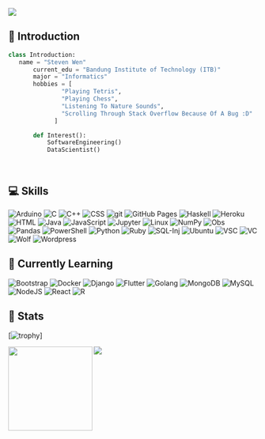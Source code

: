 ![](https://komarev.com/ghpvc/?username=StevenWen81&color=brightgreen)

## 💬 Introduction 
 ```python
 class Introduction:
 	name = "Steven Wen"
		current_edu = "Bandung Institute of Technology (ITB)"
    	major = "Informatics"
		hobbies = [
				"Playing Tetris",
				"Playing Chess",
				"Listening To Nature Sounds",
				"Scrolling Through Stack Overflow Because Of A Bug :D"
			  ]

		def Interest():
			SoftwareEngineering()
			DataScientist()
 ```
<br/>

## 💻 Skills
<p>
	<img alt="Arduino" src="https://img.shields.io/badge/-Arduino-00979D?logo=Arduino&logoColor=white">
	<img alt="C" src="https://img.shields.io/badge/C-A8B9CC.svg?logo=c&logoColor=white">
	<img alt="C++" src="https://img.shields.io/badge/C++-00599C.svg?logo=c%2B%2B&logoColor=white">
	<img alt="CSS" src="https://img.shields.io/badge/CSS-1572B6.svg?logo=css3&logoColor=white">
	<img alt="git" src="https://img.shields.io/badge/Git-F05032?logo=git&logoColor=white">
	<img alt="GitHub Pages" src="https://img.shields.io/badge/GitHub%20Pages-4078c0.svg?logo=github&logoColor=white">
	<img alt="Haskell" src="https://img.shields.io/badge/Haskell-5D4F85?logo=haskell&logoColor=white">
	<img alt="Heroku" src="https://img.shields.io/badge/Heroku-430098.svg?logo=heroku&logoColor=white">
	<img alt="HTML" src="https://img.shields.io/badge/HTML-E34F26.svg?logo=html5&logoColor=white">
	<img alt="Java" src="https://img.shields.io/badge/Java-007396.svg?logo=java&logoColor=white">
	<img alt="JavaScript" src="https://img.shields.io/badge/JavaScript-F7DF1E.svg?logo=javascript&logoColor=black">
	<img alt="Jupyter" src="https://img.shields.io/badge/Jupyter-F37626?logo=jupyter&logoColor=white">
	<img alt="Linux" src="https://img.shields.io/badge/Linux-FCC624.svg?logo=linux&logoColor=black">
	<img alt="NumPy" src="https://img.shields.io/badge/Numpy-013243.svg?logo=numpy&logoColor=white">
	<img alt="Obs" src="https://img.shields.io/badge/OBS%20Studio-302E31?logo=obsstudio&logoColor=white">
	<img alt="Pandas" src="https://img.shields.io/badge/Pandas-150458.svg?logo=pandas&logoColor=white">
	<img alt="PowerShell" src="https://img.shields.io/badge/PowerShell-5391FE?logo=powershell&logoColor=white">
	<img alt="Python" src="https://img.shields.io/badge/Python-3776AB.svg?logo=python&logoColor=white">
	<img alt="Ruby" src="https://img.shields.io/badge/Ruby-CC342D.svg?logo=ruby&logoColor=white">
	<img alt="SQL-Inj" src="https://img.shields.io/badge/-💉%20SQL%20Injection-0b5389">
	<img alt="Ubuntu" src="https://img.shields.io/badge/Ubuntu-E95420?logo=ubuntu&logoColor=white">
	<img alt="VSC" src="https://img.shields.io/badge/Visual%20Studio%20Code-007ACC?logo=visualstudiocode&logoColor=white">
	<img alt="VC" src="https://img.shields.io/badge/Visual%20Studio-5C2D91?logo=visualstudio&logoColor=white">
	<img alt="Wolf" src="https://img.shields.io/badge/Wolfram%20Aplha-DD1100?logo=wolfram&logoColor=white">
	<img alt="Wordpress" src="https://img.shields.io/badge/Wordpress-21759B?logo=wordpress&logoColor=white">
</p>

## 🔭 Currently Learning
<p>
	<img alt="Bootstrap" src="https://img.shields.io/badge/Bootstrap-7952B3.svg?logo=bootstrap&logoColor=white">
	<img alt="Docker" src="https://img.shields.io/badge/Docker-2496ED?logo=docker&logoColor=white">
	<img alt="Django" src="https://img.shields.io/badge/Django-092E20?logo=django&logoColor=white">
	<img alt="Flutter" src="https://img.shields.io/badge/Flutter-02569B?logo=flutter&logoColor=white">
	<img alt="Golang" src="https://img.shields.io/badge/Golang-21759B?logo=go&logoColor=white">
	<img alt="MongoDB" src ="https://img.shields.io/badge/MongoDB-4ea94b.svg?logo=mongodb&logoColor=white">
	<img alt="MySQL" src="https://img.shields.io/badge/MySQL-4479A1?logo=mysql&logoColor=white">
	<img alt="NodeJS" src="https://img.shields.io/badge/Node.js-43853D.svg?logo=node.js&logoColor=white">
	<img alt="React" src="https://img.shields.io/badge/React-000000?logo=react&logoColor=blue">
	<img alt="R" src="https://img.shields.io/badge/R-276DC3?logo=r&logoColor=white">
</p>

## 🦾 Stats
[![trophy](https://github-profile-trophy.vercel.app/?username=StevenWen81&margin-w=15&column=7&theme=darkhub)]

<div>
  <img height="170" align="left" src="https://github-readme-stats.vercel.app/api?username=StevenWen81&count_private=true&include_all_commits=true" />
  <img src="https://github-readme-stats.vercel.app/api/top-langs/?username=StevenWen81&layout=compact" />
</div>

<!--
**StevenWen81/StevenWen81** is a ✨ _special_ ✨ repository because its `README.md` (this file) appears on your GitHub profile.

### Hello 👋
Here are some ideas to get you started:
- 🔭 I’m currently working on ...
- 🌱 I’m currently learning ...
- 👯 I’m looking to collaborate on ...
- 🤔 I’m looking for help with ...
- 💬 Ask me about ...
- 📫 How to reach me: ...
- 😄 Pronouns: ...
- ⚡ Fun fact: ...🦾🧠
-->
